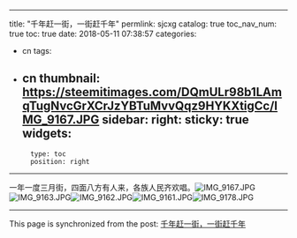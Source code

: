 
---
title: "千年赶一街，一街赶千年"
permlink: sjcxg
catalog: true
toc_nav_num: true
toc: true
date: 2018-05-11 07:38:57
categories:
- cn
tags:
- cn
thumbnail: https://steemitimages.com/DQmULr98b1LAmqTugNvcGrXCrJzYBTuMvvQqz9HYKXtigCc/IMG_9167.JPG
sidebar:
    right:
        sticky: true
widgets:
    -
        type: toc
        position: right
---


一年一度三月街，四面八方有人来，各族人民齐欢唱。![IMG_9167.JPG](https://steemitimages.com/DQmULr98b1LAmqTugNvcGrXCrJzYBTuMvvQqz9HYKXtigCc/IMG_9167.JPG)![IMG_9163.JPG](https://steemitimages.com/DQmTvqGPUVqWeUf6HSGx9QHbV64AJBFxZNwu8ZhhRQjzTAe/IMG_9163.JPG)![IMG_9162.JPG](https://steemitimages.com/DQmf5h9V2H1sbXrYmyxw6Jz2NaGmN2BHLwnf4a1iUJLNKFs/IMG_9162.JPG)![IMG_9161.JPG](https://steemitimages.com/DQmYAcXC7gyeL2V8rR62PbjEtFWnZkvcvifzBBgx6BCjH94/IMG_9161.JPG)![IMG_9178.JPG](https://steemitimages.com/DQmdTeswjcV4BFu7LSmhcxsAnZURRb79gJc3qyno8r8fjEL/IMG_9178.JPG)

- - -

This page is synchronized from the post: [千年赶一街，一街赶千年](https://steemit.com/@sunai/sjcxg)
